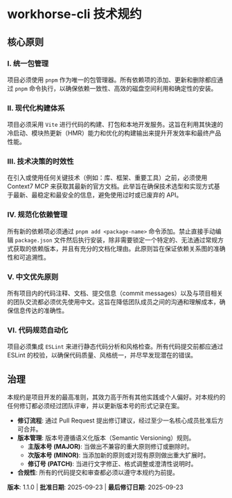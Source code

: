 <!--
---
Sync Impact Report
---
Version change: 1.0.0 → 1.1.0
Modified principles:
  - Added: VI. 代码规范自动化
Added sections: n/a
Removed sections: n/a
Templates requiring updates:
  - ✅ .specify/templates/plan-template.md (no changes needed)
  - ✅ .specify/templates/spec-template.md (no changes needed)
  - ✅ .specify/templates/tasks-template.md (no changes needed)
Follow-up TODOs: none
-->
# workhorse-cli 技术规约

## 核心原则

### I. 统一包管理
项目必须使用 `pnpm` 作为唯一的包管理器。所有依赖项的添加、更新和删除都应通过 `pnpm` 命令执行，以确保依赖一致性、高效的磁盘空间利用和确定性的安装。

### II. 现代化构建体系
项目必须采用 `Vite` 进行代码的构建、打包和本地开发服务。这旨在利用其快速的冷启动、模块热更新（HMR）能力和优化的构建输出来提升开发效率和最终产品性能。

### III. 技术决策的时效性
在引入或使用任何关键技术（例如：库、框架、重要工具）之前，必须使用 Context7 MCP 来获取其最新的官方文档。此举旨在确保技术选型和实现方式基于最新、最稳定和最安全的信息，避免使用过时或已废弃的 API。

### IV. 规范化依赖管理
所有新的依赖项必须通过 `pnpm add <package-name>` 命令添加。禁止直接手动编辑 `package.json` 文件然后执行安装，除非需要锁定一个特定的、无法通过常规方式获取的依赖版本，并且有充分的文档化理由。此原则旨在保证依赖关系图的准确性和可追溯性。

### V. 中文优先原则
所有项目内的代码注释、文档、提交信息（commit messages）以及与项目相关的团队交流都必须优先使用中文。这旨在降低团队成员之间的沟通和理解成本，确保信息传达的准确性。

### VI. 代码规范自动化
项目必须集成 `ESLint` 来进行静态代码分析和风格检查。所有代码提交前都应通过 ESLint 的校验，以确保代码质量、风格统一，并尽早发现潜在的错误。

## 治理
本规约是项目开发的最高准则，其效力高于所有其他实践或个人偏好。对本规约的任何修订都必须经过团队评审，并以更新版本号的形式记录在案。

- **修订流程**: 通过 Pull Request 提出修订建议，经过至少一名核心成员批准后方可合并。
- **版本管理**: 版本号遵循语义化版本（Semantic Versioning）规则。
  - **主版本号 (MAJOR)**: 当做出不兼容的重大原则修订或删除时。
  - **次版本号 (MINOR)**: 当添加新的原则或对现有原则做出重大扩展时。
  - **修订号 (PATCH)**: 当进行文字修正、格式调整或澄清性说明时。
- **合规性**: 所有的代码提交和审查都必须以遵守本规约为前提。

**版本**: 1.1.0 | **批准日期**: 2025-09-23 | **最后修订日期**: 2025-09-23